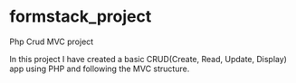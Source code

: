 # formstack_project
Php Crud MVC project

In this project I have created a basic CRUD(Create, Read, Update, Display) app using PHP and following the MVC structure. 
